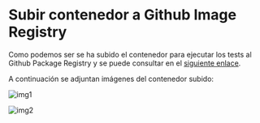 # Subir contenedor a Github Image Registry
Como podemos ser se ha subido el contenedor para ejecutar los tests al Github Package Registry y se puede consultar en el [siguiente enlace](https://github.com/antoniocuadros/WhenToClass/packages/471569).

A continuación se adjuntan imágenes del contenedor subido:

![img1](https://github.com/antoniocuadros/WhenToClass/blob/master/docs/Docker/images/githubrepositoryregistry/vista.png)

![img2](https://github.com/antoniocuadros/WhenToClass/blob/master/docs/Docker/images/githubrepositoryregistry/contenedor.png)